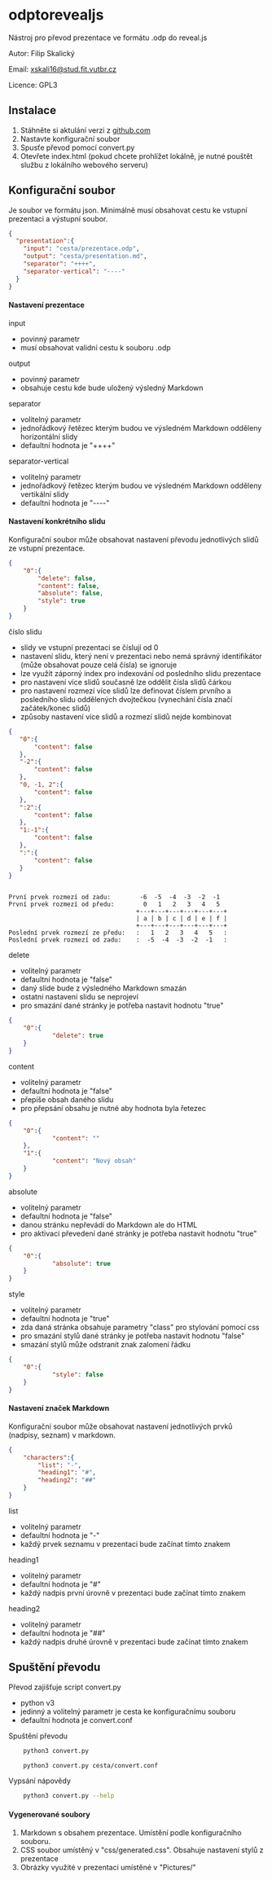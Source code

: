# odptorevealjs

Nástroj pro převod prezentace ve formátu .odp do reveal.js

Autor: Filip Skalický

Email: xskali16@stud.fit.vutbr.cz

Licence: GPL3

## Instalace

1. Stáhněte si aktulání verzi z [github.com](https://github.com/filipskalicky/odptorevealjs)
2. Nastavte konfigurační soubor
3. Spusťe převod pomocí convert.py
4. Otevřete index.html (pokud chcete prohlížet lokálně, je nutné pouštět službu z lokálního webového serveru)



## Konfigurační soubor

Je soubor ve formátu json. Minimálně musí obsahovat cestu ke vstupní prezentaci a výstupní soubor.
```json
{
  "presentation":{
    "input": "cesta/prezentace.odp",
    "output": "cesta/presentation.md",
    "separator": "++++",
    "separator-vertical": "----"
  }
}

```

#### Nastavení prezentace

input

- povinný parametr
- musí obsahovat validní cestu k souboru .odp

output

- povinný parametr
- obsahuje cestu kde bude uložený výsledný Markdown

separator

- volitelný parametr
- jednořádkový řetězec kterým budou ve výsledném Markdown odděleny horizontální slidy
- defaultní hodnota je "++++"

separator-vertical

- volitelný parametr
- jednořádkový řetězec kterým budou ve výsledném Markdown odděleny vertikální slidy
- defaultní hodnota je "----"

#### Nastavení konkrétního slidu

Konfigurační soubor může obsahovat nastavení převodu jednotlivých slidů ze vstupní prezentace.

```json
{
    "0":{
        "delete": false,
        "content": false,
        "absolute": false,
        "style": true
    }
}
```  

číslo slidu

- slidy ve vstupní prezentaci se číslují od 0 
- nastavení slidu, který není v prezentaci nebo nemá správný identifikátor (může obsahovat pouze celá čísla) se ignoruje
- lze využít záporný index pro indexování od posledního slidu prezentace
- pro nastavení více slidů současně lze oddělit čísla slidů čárkou
- pro nastavení rozmezí více slidů lze definovat číslem prvního a posledního slidu oddělených dvojtečkou (vynechání čísla značí začátek/konec slidů)
- způsoby nastavení více slidů a rozmezí slidů nejde kombinovat
 
 ```json
{
    "0":{
        "content": false
    },
    "-2":{
        "content": false
    },
    "0, -1, 2":{
        "content": false
    },
    ":2":{
        "content": false
    },
    "1:-1":{
        "content": false
    },
    ":":{
        "content": false
    }
}
```

 ``` text

První prvek rozmezí od zadu:        -6  -5  -4  -3  -2  -1
První prvek rozmezí od předu:        0   1   2   3   4   5
                                    +---+---+---+---+---+---+
                                    | a | b | c | d | e | f |
                                    +---+---+---+---+---+---+
Poslední prvek rozmezí ze předu:   :   1   2   3   4   5   :
Poslední prvek rozmezí od zadu:    :  -5  -4  -3  -2  -1   :                               

```    

delete

- volitelný parametr
- defaultní hodnota je "false"
- daný slide bude z výsledného Markdown smazán
- ostatní nastavení slidu se neprojeví
- pro smazání dané stránky je potřeba nastavit hodnotu "true"
```json
{
    "0":{
            "delete": true
    }
}
```

content

- volitelný parametr
- defaultní hodnota je "false"
- přepíše obsah daného slidu 
- pro přepsání obsahu je nutné aby hodnota byla řetezec
```json
{
    "0":{
            "content": ""
    },
    "1":{
            "content": "Nový obsah"
    }
}
```

absolute

- volitelný parametr
- defaultní hodnota je "false"
- danou stránku nepřevádí do Markdown ale do HTML
- pro aktivaci převedení dané stránky je potřeba nastavit hodnotu "true"
```json
{
    "0":{
            "absolute": true
    }
}
```

style

- volitelný parametr
- defaultní hodnota je "true"
- zda daná stránka obsahuje parametry "class" pro stylování pomocí css
- pro smazání stylů dané stránky je potřeba nastavit hodnotu "false"
- smazání stylů může odstranit znak zalomení řádku 
```json
{
    "0":{
            "style": false
    }
}
```

#### Nastavení značek Markdown

Konfigurační soubor může obsahovat nastavení jednotlivých prvků (nadpisy, seznam) v markdown.

```json
{
    "characters":{
        "list": "-",
        "heading1": "#",
        "heading2": "##"
    }
}
```

list

- volitelný parametr
- defaultní hodnota je "-"
- každý prvek seznamu v prezentaci bude začínat tímto znakem

heading1

- volitelný parametr
- defaultní hodnota je "#"
- každý nadpis první úrovně v prezentaci bude začínat tímto znakem

heading2

- volitelný parametr
- defaultní hodnota je "##"
- každý nadpis druhé úrovně v prezentaci bude začínat tímto znakem

## Spuštění převodu

Převod zajišťuje script convert.py

- python v3
- jedinný a volitelný parametr je cesta ke konfiguračnímu souboru 
- defaultní hodnota je convert.conf

Spuštění převodu

```bash
    python3 convert.py 
```   
```bash
    python3 convert.py cesta/convert.conf
```

Vypsání nápovědy

```bash
    python3 convert.py --help
``` 

#### Vygenerované soubory

1. Markdown s obsahem prezentace. Umístění podle konfiguračního souboru.
2. CSS soubor umístěný v "css/generated.css". Obsahuje nastavení stylů z prezentace
3. Obrázky využité v prezentaci umístěné v "Pictures/"
